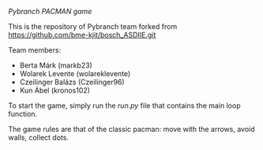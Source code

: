 *Pybranch PACMAN game*

This is the repository of Pybranch team forked from https://github.com/bme-kjit/bosch_ASDIIE.git

Team members:
- Berta Márk (markb23)
- Wolarek Levente (wolareklevente)
- Czeilinger Balázs (Czeilinger96)
- Kun Ábel (kronos102)

To start the game, simply run the *run.py* file that contains the main loop function.

The game rules are that of the classic pacman: move with the arrows, avoid walls, collect dots.